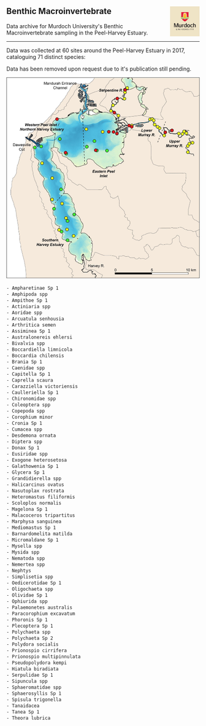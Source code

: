 ## Benthic Macroinvertebrate  <img src="https://github.com/AquaticEcoDynamics/Peel_ARC/blob/master/Images/Logos/murdoch.png" width="77.5" height="77.5" align="right">

Data archive for Murdoch University's Benthic Macroinvertebrate sampling in the Peel-Harvey Estuary.

---

Data was collected at 60 sites around the Peel-Harvey Estuary in 2017, cataloguing 71 distinct species:

Data has been removed upon request due to it's publication still pending.

<img src="https://github.com/AquaticEcoDynamics/Peel_ARC/blob/master/Images/ben1.jpg">



```
- Ampharetinae Sp 1
- Amphipoda spp
- Ampithoe Sp 1
- Actiniaria spp
- Aoridae spp
- Arcuatula senhousia
- Arthritica semen
- Assiminea Sp 1
- Australonereis ehlersi
- Bivalvia spp
- Boccardiella limnicola
- Boccardia chilensis
- Brania Sp 1
- Caenidae spp
- Capitella Sp 1
- Caprella scaura
- Carazziella victoriensis
- Caulleriella Sp 1
- Chironomidae spp
- Coleoptera spp
- Copepoda spp
- Corophium minor
- Cronia Sp 1
- Cumacea spp
- Desdemona ornata
- Diptera spp
- Donax Sp 1
- Eusiridae spp
- Exogone heterosetosa
- Galathowenia Sp 1
- Glycera Sp 1
- Grandidierella spp
- Halicarcinus ovatus
- Nasutoplax rostrata
- Heteromastus filiformis
- Scoloplos normalis
- Magelona Sp 1
- Malacoceros tripartitus
- Marphysa sanguinea
- Mediomastus Sp 1
- Barnardomelita matilda
- Micromaldane Sp 1
- Mysella spp
- Mysida spp
- Nematoda spp
- Nemertea spp
- Nephtys
- Simplisetia spp
- Oedicerotidae Sp 1
- Oligochaeta spp
- Olividae Sp 1
- Ophiurida spp
- Palaemonetes australis
- Paracorophium excavatum
- Phoronis Sp 1
- Plecoptera Sp 1
- Polychaeta spp
- Polychaeta Sp 2
- Polydora socialis
- Prionospio cirrifera
- Prionospio multipinnulata
- Pseudopolydora kempi
- Hiatula biradiata
- Serpulidae Sp 1
- Sipuncula spp
- Sphaeromatidae spp
- Sphaerosyllis Sp 1
- Spisula trigonella
- Tanaidacea
- Tanea Sp 1
- Theora lubrica
```


















